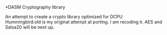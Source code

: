 *DASM Cryptography library

An attempt to create a crypto library optimized for DCPU  
Hummingbird.old is my original attempt at porting. I am recoding it. AES and Salsa20 will be next up.